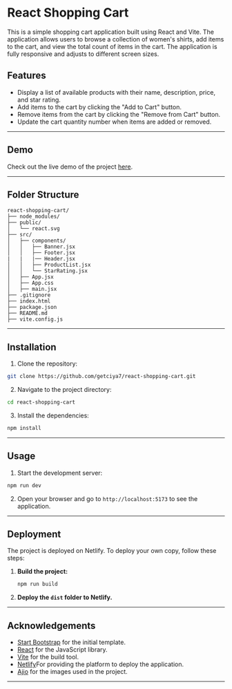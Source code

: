 # React Shopping Cart

This is a simple shopping cart application built using React and Vite. The application allows users to browse a collection of women's shirts, add items to the cart, and view the total count of items in the cart. The application is fully responsive and adjusts to different screen sizes.

## Features

- Display a list of available products with their name, description, price, and star rating.
- Add items to the cart by clicking the "Add to Cart" button.
- Remove items from the cart by clicking the "Remove from Cart" button.
- Update the cart quantity number when items are added or removed.

---

## Demo

Check out the live demo of the project [here](https://getciya7-react-shopping-cart.netlify.app/).

---

## Folder Structure

```
react-shopping-cart/
├── node_modules/
├── public/
│   └── react.svg
├── src/
│   ├── components/
│   │   ├── Banner.jsx
│   │   ├── Footer.jsx
|   |   |── Header.jsx
│   │   ├── ProductList.jsx
│   │   └── StarRating.jsx
│   ├── App.jsx
│   ├── App.css
│   ├── main.jsx
├── .gitignore
├── index.html
├── package.json
├── README.md
├── vite.config.js
```

---

## Installation

1. Clone the repository:

```bash
git clone https://github.com/getciya7/react-shopping-cart.git
```

2. Navigate to the project directory:

```bash
cd react-shopping-cart
```

3. Install the dependencies:

```bash
npm install
```

---

## Usage

1. Start the development server:

```bash
npm run dev
```

2. Open your browser and go to `http://localhost:5173` to see the application.

---

## Deployment

The project is deployed on Netlify. To deploy your own copy, follow these steps:

1. **Build the project:**
   ```sh
   npm run build
   ```
2. **Deploy the `dist` folder to Netlify.**

---

## Acknowledgements

- [Start Bootstrap](https://startbootstrap.com) for the initial template.
- [React](https://reactjs.org) for the JavaScript library.
- [Vite](https://vitejs.dev) for the build tool.
- [Netlify](https://app.netlify.com)For providing the platform to deploy the application.
- [Ajio](https://www.ajio.com) for the images used in the project.

---

